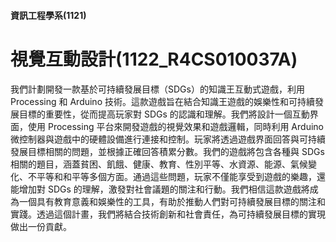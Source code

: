 #### 資訊工程學系(1121)
# 視覺互動設計(1122_R4CS010037A)

我們計劃開發一款基於可持續發展目標（SDGs）的知識王互動式遊戲，利用 Processing 和 Arduino 技術。這款遊戲旨在結合知識王遊戲的娛樂性和可持續發展目標的重要性，從而提高玩家對 SDGs 的認識和理解。我們將設計一個互動界面，使用 Processing 平台來開發遊戲的視覺效果和遊戲邏輯，同時利用 Arduino 微控制器與遊戲中的硬體設備進行連接和控制。玩家將透過遊戲界面回答與可持續發展目標相關的問題，並根據正確回答積累分數。我們的遊戲將包含各種與 SDGs 相關的題目，涵蓋貧困、飢餓、健康、教育、性別平等、水資源、能源、氣候變化、不平等和和平等多個方面。通過這些問題，玩家不僅能享受到遊戲的樂趣，還能增加對 SDGs 的理解，激發對社會議題的關注和行動。我們相信這款遊戲將成為一個具有教育意義和娛樂性的工具，有助於推動人們對可持續發展目標的關注和實踐。透過這個計畫，我們將結合技術創新和社會責任，為可持續發展目標的實現做出一份貢獻。





